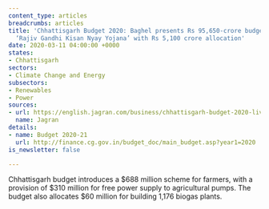 ```yaml
---
content_type: articles
breadcrumbs: articles
title: 'Chhattisgarh Budget 2020: Baghel presents Rs 95,650-crore budget, announces
  ‘Rajiv Gandhi Kisan Nyay Yojana’ with Rs 5,100 crore allocation'
date: 2020-03-11 04:00:00 +0000
states:
- Chhattisgarh
sectors:
- Climate Change and Energy
subsectors:
- Renewables
- Power
sources:
- url: https://english.jagran.com/business/chhattisgarh-budget-2020-live-updates-bhupesh-baghel-finance-minister-congress-bjp-chhattisgarh-legislative-assembly-10009337
  name: Jagran
details:
- name: Budget 2020-21
  url: http://finance.cg.gov.in/budget_doc/main_budget.asp?year1=2020
is_newsletter: false

---
```

Chhattisgarh budget introduces a $688 million scheme for farmers, with a provision of $310 million for free power supply to agricultural pumps. The budget also allocates $60 million for building 1,176 biogas plants.
